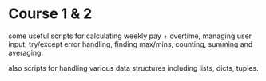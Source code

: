 # Course 1 & 2

some useful scripts for calculating weekly pay + overtime, managing user input, try/except error handling, finding max/mins, counting, summing and averaging. 

also scripts for handling various data structures including lists, dicts, tuples. 
